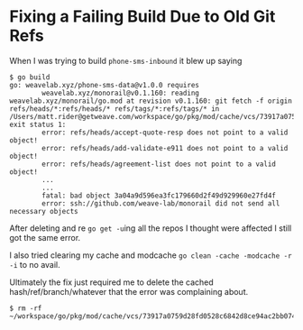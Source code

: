 # Fixing a Failing Build Due to Old Git Refs

When I was trying to build `phone-sms-inbound` it blew up saying
```
$ go build
go: weavelab.xyz/phone-sms-data@v1.0.0 requires
        weavelab.xyz/monorail@v0.1.160: reading weavelab.xyz/monorail/go.mod at revision v0.1.160: git fetch -f origin refs/heads/*:refs/heads/* refs/tags/*:refs/tags/* in /Users/matt.rider@getweave.com/workspace/go/pkg/mod/cache/vcs/73917a0759d28fd0528c6842d8ce94ac2bb0740e4954ad44c65771a7827a3591: exit status 1:
        error: refs/heads/accept-quote-resp does not point to a valid object!
        error: refs/heads/add-validate-e911 does not point to a valid object!
        error: refs/heads/agreement-list does not point to a valid object!
        ...
        ...
        fatal: bad object 3a04a9d596ea3fc179660d2f49d929960e27fd4f
        error: ssh://github.com/weave-lab/monorail did not send all necessary objects
```

After deleting and re `go get -u`ing all the repos I thought were affected I still got the same error.

I also tried clearing my cache and modcache `go clean -cache -modcache -r -i` to no avail.

Ultimately the fix just required me to delete the cached hash/ref/branch/whatever that the error was complaining about.

```
$ rm -rf ~/workspace/go/pkg/mod/cache/vcs/73917a0759d28fd0528c6842d8ce94ac2bb0740e4954ad44c65771a7827a3591
```

